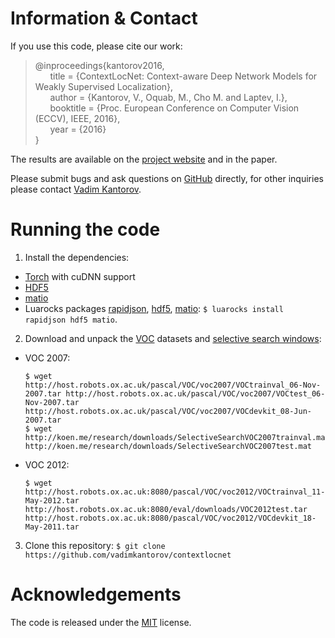 # Information & Contact
If you use this code, please cite our work:
> @inproceedings{kantorov2016,  
&nbsp;&nbsp;&nbsp;&nbsp;&nbsp;&nbsp;title = {ContextLocNet: Context-aware Deep Network Models for Weakly Supervised Localization},  
&nbsp;&nbsp;&nbsp;&nbsp;&nbsp;&nbsp;author = {Kantorov, V., Oquab, M., Cho M. and Laptev, I.},  
&nbsp;&nbsp;&nbsp;&nbsp;&nbsp;&nbsp;booktitle = {Proc. European Conference on Computer Vision (ECCV), IEEE, 2016},  
&nbsp;&nbsp;&nbsp;&nbsp;&nbsp;&nbsp;year = {2016}  
}

The results are available on the [project website](http://www.di.ens.fr/willow/research/contextlocnet) and in the paper.

Please submit bugs and ask questions on [GitHub](http://github.com/vadimkantorov/contextlocnet/issues) directly, for other inquiries please contact [Vadim Kantorov](mailto:vadim.kantorov@gmail.com).

# Running the code
1. Install the dependencies:
  - [Torch](http://github.com/torch/distro) with cuDNN support
  - [HDF5](http://www.hdfgroup.org/HDF5/)
  - [matio](http://github.com/tbeu/matio)
  - Luarocks packages [rapidjson](http://github.com/xpol/lua-rapidjson), [hdf5](http://github.com/deepmind/torch-hdf5), [matio](http://github.com/soumith/matio-ffi.torch): `$ luarocks install rapidjson hdf5 matio`.
2. Download and unpack the [VOC](http://host.robots.ox.ac.uk/pascal/VOC/) datasets and [selective search windows](http://koen.me/research/selectivesearch/):
  - VOC 2007:
    
    ```
    $ wget http://host.robots.ox.ac.uk/pascal/VOC/voc2007/VOCtrainval_06-Nov-2007.tar http://host.robots.ox.ac.uk/pascal/VOC/voc2007/VOCtest_06-Nov-2007.tar http://host.robots.ox.ac.uk/pascal/VOC/voc2007/VOCdevkit_08-Jun-2007.tar
    $ wget http://koen.me/research/downloads/SelectiveSearchVOC2007trainval.mat http://koen.me/research/downloads/SelectiveSearchVOC2007test.mat
    ```
  - VOC 2012:
    
    ```
    $ wget http://host.robots.ox.ac.uk:8080/pascal/VOC/voc2012/VOCtrainval_11-May-2012.tar http://host.robots.ox.ac.uk:8080/eval/downloads/VOC2012test.tar http://host.robots.ox.ac.uk:8080/pascal/VOC/voc2012/VOCdevkit_18-May-2011.tar
    ```
3. Clone this repository: `$ git clone https://github.com/vadimkantorov/contextlocnet`

# Acknowledgements
The code is released under the [MIT](http://github.com/vadimkantorov/contextlocnet/blob/master/LICENSE.md) license.
